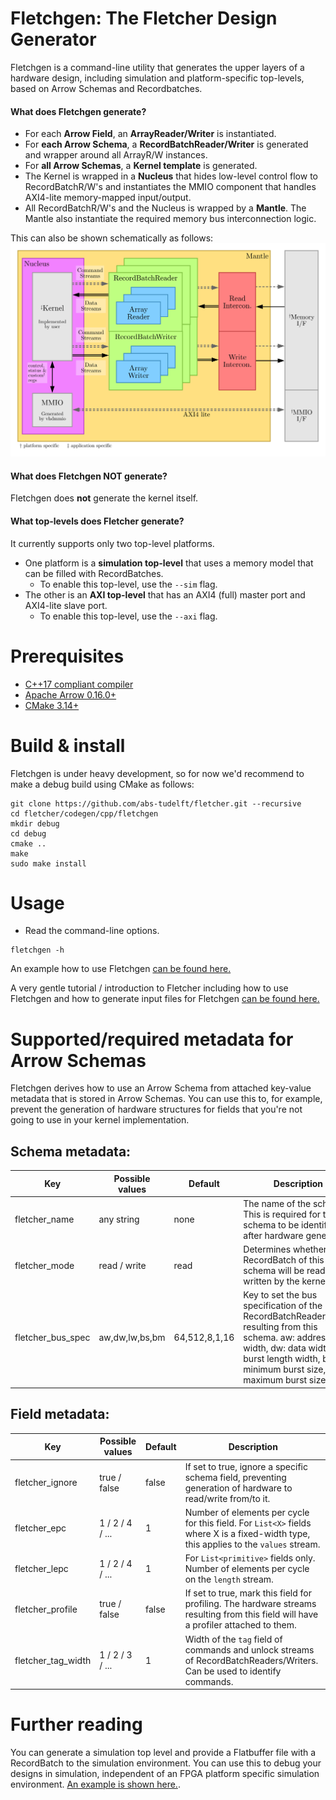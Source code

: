 # Fletchgen: The Fletcher Design Generator
Fletchgen is a command-line utility that generates the upper layers of a
hardware design, including simulation and platform-specific top-levels, based on
Arrow Schemas and Recordbatches.

#### What does Fletchgen generate?

* For each **Arrow Field**, an **ArrayReader/Writer** is instantiated.
* For **each Arrow Schema**, a **RecordBatchReader/Writer** is generated and
  wrapper around all ArrayR/W instances.
* For **all Arrow Schemas**, a **Kernel template** is generated.
* The Kernel is wrapped in a **Nucleus** that hides low-level control flow to
  RecordBatchR/W's and instantiates the
  MMIO component that handles AXI4-lite memory-mapped input/output.
* All RecordBatchR/W's and the Nucleus is wrapped by a **Mantle**. The Mantle
  also instantiate the required memory bus interconnection logic.

This can also be shown schematically as follows:
![Fletchgen output, schematically](./docs/fletchgen.svg)

#### What does Fletchgen NOT generate?

Fletchgen does **not** generate the kernel itself.

#### What top-levels does Fletcher generate?
It currently supports only two top-level platforms.

* One platform is a **simulation top-level** that uses a memory model that can
  be filled with RecordBatches.
  * To enable this top-level, use the `--sim` flag.
* The other is an **AXI top-level** that has an AXI4 (full) master port and
  AXI4-lite slave port.
  * To enable this top-level, use the `--axi` flag.

# Prerequisites
* [C++17 compliant compiler](https://clang.llvm.org/)
* [Apache Arrow 0.16.0+](https://github.com/apache/arrow)
* [CMake 3.14+](https://cmake.org/)

# Build & install
Fletchgen is under heavy development, so for now we'd recommend to make a debug
build using CMake as follows:
```console
git clone https://github.com/abs-tudelft/fletcher.git --recursive
cd fletcher/codegen/cpp/fletchgen
mkdir debug
cd debug
cmake ..
make
sudo make install
```

# Usage

* Read the command-line options.
```console
fletchgen -h
```

An example how to use Fletchgen [can be found here.](../../test/stringread/README.md)

A very gentle tutorial / introduction to Fletcher including how to use Fletchgen
and how to generate input files for Fletchgen
[can be found here.](../../../examples/sum/README.md)

# Supported/required metadata for Arrow Schemas
Fletchgen derives how to use an Arrow Schema from attached key-value metadata
that is stored in Arrow Schemas. You can use this to, for example, prevent the
generation of hardware structures for fields that you're not going to use in
your kernel implementation.

## Schema metadata:

| Key                    | Possible values     | Default | Description                                                |
|------------------------|---------------------|---------|------------------------------------------------------------|
| fletcher_name          | any string          | none    | The name of the schema. This is required for the schema to be identifiable after hardware generation.  |
| fletcher_mode          | read / write        | read    | Determines whether a RecordBatch of this schema will be read or written by the kernel. |
| fletcher_bus_spec      | aw,dw,lw,bs,bm      | 64,512,8,1,16 | Key to set the bus specification of the RecordBatchReader/Writer resulting from this schema. aw: address width, dw: data width, lw: burst length width, bs: minimum burst size, bm: maximum burst size. |

## Field metadata:

| Key                    | Possible values | Default | Description                                  |
|------------------------|-----------------|---------|----------------------------------------------|
| fletcher_ignore        | true / false    | false   | If set to true, ignore a specific schema field, preventing generation of hardware to read/write from/to it. |
| fletcher_epc           | 1 / 2 / 4 / ... | 1       | Number of elements per cycle for this field. For `List<X>` fields where X is a fixed-width type, this applies to the `values` stream. |
| fletcher_lepc          | 1 / 2 / 4 / ... | 1       | For `List<primitive>` fields only. Number of elements per cycle on the `length` stream. |
| fletcher_profile       | true / false    | false   | If set to true, mark this field for profiling. The hardware streams resulting from this field will have a profiler attached to them. |
| fletcher_tag_width     | 1 / 2 / 3 / ... | 1       | Width of the `tag` field of commands and unlock streams of RecordBatchReaders/Writers. Can be used to identify commands. |

# Further reading

You can generate a simulation top level and provide a Flatbuffer file with a
RecordBatch to the simulation environment. You can use this to debug your
designs in simulation, independent of an FPGA platform specific simulation
environment. [An example is shown here.](../../test/stringread/README.md).
